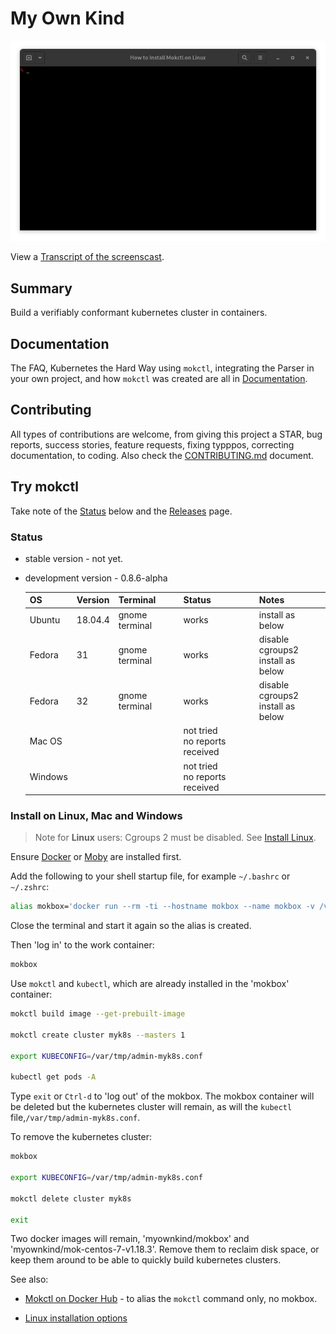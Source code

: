 # My Own Kind

![](docs/images/install-mokctl-linux.gif)

View a [Transcript of the screenscast](/cmdline-player/install-mokctl-linux.md).

## Summary

Build a verifiably conformant kubernetes cluster in containers.

## Documentation

The FAQ, Kubernetes the Hard Way using `mokctl`, integrating the Parser in your own project, and how `mokctl` was created are all in [Documentation](/docs/README.md).

## Contributing

All types of contributions are welcome, from giving this project a STAR, bug reports, success stories, feature requests, fixing typppos, correcting documentation, to coding. Also check the [CONTRIBUTING.md](/CONTRIBUTING.md) document.

## Try mokctl

Take note of the [Status](#status) below and the [Releases](https://github.com/mclarkson/my-own-kind/releases) page.

### Status

- stable version - not yet.

- development version - 0.8.6-alpha
  
  | OS      | Version | Terminal       | Status                            | Notes                                 |
  | ------- | ------- | -------------- | --------------------------------- | ------------------------------------- |
  | Ubuntu  | 18.04.4 | gnome terminal | works                             | install as below                      |
  | Fedora  | 31      | gnome terminal | works                             | disable cgroups2<br/>install as below |
  | Fedora  | 32      | gnome terminal | works                             | disable cgroups2<br/>install as below |
  | Mac OS  |         |                | not tried<br/>no reports received |                                       |
  | Windows |         |                | not tried<br/>no reports received |                                       |

### Install on Linux, Mac and Windows

> Note for **Linux** users: Cgroups 2 must be disabled. See [Install Linux](/docs/install-linux.md).

Ensure [Docker](https://www.docker.com/get-started) or [Moby](https://github.com/moby/moby) are installed first.

Add the following to your shell startup file, for example `~/.bashrc` or `~/.zshrc`:

```bash
alias mokbox='docker run --rm -ti --hostname mokbox --name mokbox -v /var/run/docker.sock:/var/run/docker.sock -v /var/tmp:/var/tmp myownkind/mokbox'
```

Close the terminal and start it again so the alias is created.

Then 'log in' to the work container:

```bash
mokbox
```

Use `mokctl` and `kubectl`, which are already installed in the 'mokbox' container:

```bash
mokctl build image --get-prebuilt-image

mokctl create cluster myk8s --masters 1

export KUBECONFIG=/var/tmp/admin-myk8s.conf

kubectl get pods -A
```

Type `exit` or `Ctrl-d` to 'log out' of the mokbox. The mokbox container will be deleted but the kubernetes cluster will remain, as will the `kubectl` file,`/var/tmp/admin-myk8s.conf`.

To remove the kubernetes cluster:

```bash
mokbox

export KUBECONFIG=/var/tmp/admin-myk8s.conf

mokctl delete cluster myk8s

exit
```

Two docker images will remain, 'myownkind/mokbox' and 'myownkind/mok-centos-7-v1.18.3'. Remove them to reclaim disk space, or keep them around to be able to quickly build kubernetes clusters.

See also:

* [Mokctl on Docker Hub](https://hub.docker.com/repository/docker/myownkind/mokctl) - to alias the `mokctl` command only, no mokbox.

* [Linux installation options](/docs/install-linux.md)
